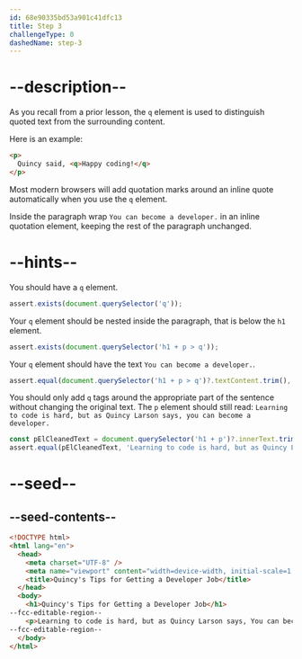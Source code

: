 ```yaml
---
id: 68e90335bd53a901c41dfc13
title: Step 3
challengeType: 0
dashedName: step-3
---
```


# --description--

As you recall from a prior lesson, the `q` element is used to distinguish quoted text from the surrounding content.

Here is an example: 

```html
<p>
  Quincy said, <q>Happy coding!</q>
</p>
```

Most modern browsers will add quotation marks around an inline quote automatically when you use the `q` element.

Inside the paragraph wrap `You can become a developer.` in an inline quotation element, keeping the rest of the paragraph unchanged.

# --hints--

You should have a `q` element.

```js
assert.exists(document.querySelector('q'));
```

Your `q` element should be nested inside the paragraph, that is below the `h1` element.

```js
assert.exists(document.querySelector('h1 + p > q'));
```

Your `q` element should have the text `You can become a developer.`.

```js
assert.equal(document.querySelector('h1 + p > q')?.textContent.trim(), 'You can become a developer.');
```

You should only add `q` tags around the appropriate part of the sentence without changing the original text. The `p` element should still read: `Learning to code is hard, but as Quincy Larson says, you can become a developer.`

```js
const pElCleanedText = document.querySelector('h1 + p')?.innerText.trim().replace(/ {2,}/g, ' ');
assert.equal(pElCleanedText, 'Learning to code is hard, but as Quincy Larson says, You can become a developer.');
```

# --seed--

## --seed-contents--

```html
<!DOCTYPE html>
<html lang="en">
  <head>
    <meta charset="UTF-8" />
    <meta name="viewport" content="width=device-width, initial-scale=1.0" />
    <title>Quincy's Tips for Getting a Developer Job</title>
  </head>
  <body>
    <h1>Quincy's Tips for Getting a Developer Job</h1>
--fcc-editable-region--
    <p>Learning to code is hard, but as Quincy Larson says, You can become a developer.</p>
--fcc-editable-region--
  </body>
</html>
```
